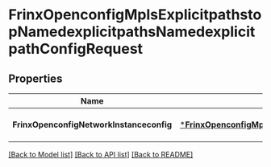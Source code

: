 # FrinxOpenconfigMplsExplicitpathstopNamedexplicitpathsNamedexplicitpathConfigRequest

## Properties
Name | Type | Description | Notes
------------ | ------------- | ------------- | -------------
**FrinxOpenconfigNetworkInstanceconfig** | [***FrinxOpenconfigMplsExplicitpathstopNamedexplicitpathsNamedexplicitpathConfig**](frinx.openconfig.mpls.explicitpathstop.namedexplicitpaths.namedexplicitpath.Config.md) |  | [optional] [default to null]

[[Back to Model list]](../README.md#documentation-for-models) [[Back to API list]](../README.md#documentation-for-api-endpoints) [[Back to README]](../README.md)


